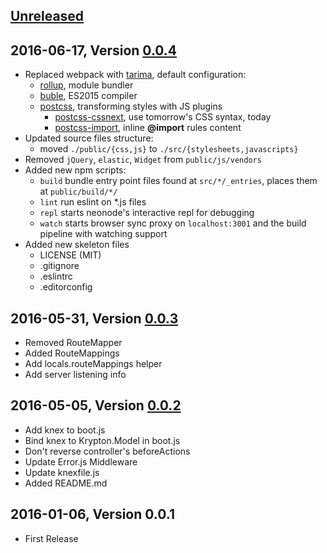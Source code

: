 ## [Unreleased]

## 2016-06-17, Version [0.0.4]
- Replaced webpack with [tarima](https://github.com/gextech/tarima-cli), default configuration:
	- [rollup](https://github.com/rollup/rollup), module bundler
	- [buble](https://gitlab.com/Rich-Harris/buble), ES2015 compiler
	- [postcss](https://github.com/postcss/postcss), transforming styles with JS plugins
		- [postcss-cssnext](https://github.com/MoOx/postcss-cssnext), use tomorrow's CSS syntax, today
		- [postcss-import](https://github.com/postcss/postcss-import), inline **@import** rules content
- Updated source files structure:
    - moved `./public/{css,js}` to `./src/{stylesheets,javascripts}`
- Removed `jQuery`, `elastic`, `Widget` from `public/js/vendors`
- Added new npm scripts:
	- `build` bundle entry point files found at `src/*/_entries`, places them at `public/build/*/`
	- `lint` run eslint on *.js files
	- `repl` starts neonode's interactive repl for debugging
	- `watch` starts browser sync proxy on `localhost:3001` and the build pipeline with watching support
- Added new skeleton files
	- LICENSE (MIT)
	- .gitignore
	- .eslintrc
	- .editorconfig

## 2016-05-31, Version [0.0.3]
- Removed RouteMapper
- Added RouteMappings
- Add locals.routeMappings helper
- Add server listening info

## 2016-05-05, Version [0.0.2]
- Add knex to boot.js
- Bind knex to Krypton.Model in boot.js
- Don't reverse controller's beforeActions
- Update Error.js Middleware
- Update knexfile.js
- Added README.md

## 2016-01-06, Version 0.0.1
- First Release

[Unreleased]: https://github.com/wobe-pte-ltd/wobe/compare/0.0.4...HEAD
[0.0.4]: https://github.com/Empathia/neonode/compare/0.0.3...0.0.4
[0.0.3]: https://github.com/Empathia/neonode/compare/0.0.2...0.0.3
[0.0.2]: https://github.com/Empathia/neonode/compare/0.0.1...0.0.2
